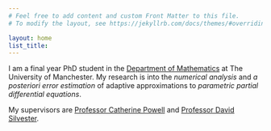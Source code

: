 ```yaml
---
# Feel free to add content and custom Front Matter to this file.
# To modify the layout, see https://jekyllrb.com/docs/themes/#overriding-theme-defaults

layout: home
list_title:
---
```

I am a final year PhD student in the [Department of Mathematics](https://www.maths.manchester.ac.uk/) at The University of Manchester.
My research is into the *numerical analysis* and *a posteriori error estimation* of adaptive approximations to *parametric partial differential equations*.

My supervisors are [Professor Catherine Powell](https://personalpages.manchester.ac.uk/staff/Catherine.Powell/) and [Professor David Silvester](https://personalpages.manchester.ac.uk/staff/david.silvester/).
